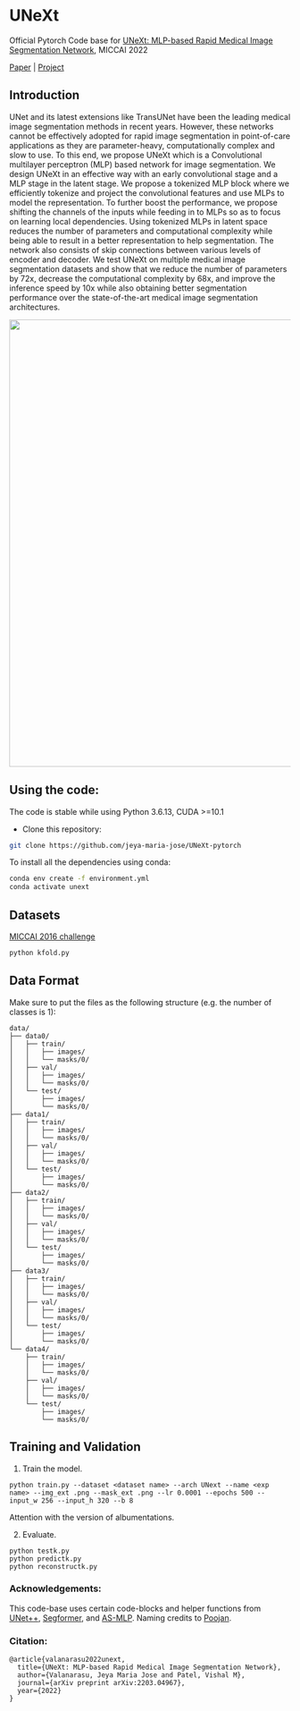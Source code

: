 # UNeXt

Official Pytorch Code base for [UNeXt: MLP-based Rapid Medical Image Segmentation Network](https://arxiv.org/abs/2203.04967), MICCAI 2022

[Paper](https://arxiv.org/abs/2203.04967) | [Project](https://jeya-maria-jose.github.io/UNext-web/)

## Introduction

UNet and its latest extensions like TransUNet have been the leading medical image segmentation methods in recent years. However, these networks cannot be effectively adopted for rapid image segmentation in point-of-care applications as they are parameter-heavy, computationally complex and slow to use.  To this end, we propose UNeXt which is a Convolutional multilayer perceptron (MLP) based network for image segmentation. We design UNeXt in an effective way with an early convolutional stage and a MLP stage in the latent stage. We propose a tokenized MLP block where we efficiently tokenize and project the convolutional features and use MLPs to model the representation. To further boost the performance, we propose shifting the channels of the inputs while feeding in to MLPs so as to focus on learning local dependencies. Using tokenized MLPs in latent space reduces the number of parameters and computational complexity while being able to result in a better representation to help segmentation. The network also consists of skip connections between various levels of encoder and decoder.   We test UNeXt on multiple medical image segmentation datasets and show that we reduce the number of parameters by 72x, decrease the computational complexity by 68x, and improve the inference speed by 10x while also obtaining better segmentation performance over the  state-of-the-art medical image segmentation architectures.

<p align="center">
  <img src="imgs/unext.png" width="800"/>
</p>


## Using the code:

The code is stable while using Python 3.6.13, CUDA >=10.1

- Clone this repository:
```bash
git clone https://github.com/jeya-maria-jose/UNeXt-pytorch
```

To install all the dependencies using conda:

```bash
conda env create -f environment.yml
conda activate unext
```

## Datasets

[MICCAI 2016 challenge](https://portal.fli-iam.irisa.fr/msseg-challenge/english-msseg-data/)

```bash
python kfold.py
```


## Data Format

Make sure to put the files as the following structure (e.g. the number of classes is 1):

```
data/
├── data0/
│   ├── train/
│   │   ├── images/
│   │   └── masks/0/
│   ├── val/
│   │   ├── images/
│   │   └── masks/0/
│   └── test/
│       ├── images/
│       └── masks/0/
├── data1/
│   ├── train/
│   │   ├── images/
│   │   └── masks/0/
│   ├── val/
│   │   ├── images/
│   │   └── masks/0/
│   └── test/
│       ├── images/
│       └── masks/0/
├── data2/
│   ├── train/
│   │   ├── images/
│   │   └── masks/0/
│   ├── val/
│   │   ├── images/
│   │   └── masks/0/
│   └── test/
│       ├── images/
│       └── masks/0/
├── data3/
│   ├── train/
│   │   ├── images/
│   │   └── masks/0/
│   ├── val/
│   │   ├── images/
│   │   └── masks/0/
│   └── test/
│       ├── images/
│       └── masks/0/
└── data4/
    ├── train/
    │   ├── images/
    │   └── masks/0/
    ├── val/
    │   ├── images/
    │   └── masks/0/
    └── test/
        ├── images/
        └── masks/0/
```

## Training and Validation

1. Train the model.
```
python train.py --dataset <dataset name> --arch UNext --name <exp name> --img_ext .png --mask_ext .png --lr 0.0001 --epochs 500 --input_w 256 --input_h 320 --b 8
```
Attention with the version of albumentations.

2. Evaluate.
```
python testk.py
python predictk.py
python reconstructk.py
```

### Acknowledgements:

This code-base uses certain code-blocks and helper functions from [UNet++](https://github.com/4uiiurz1/pytorch-nested-unet), [Segformer](https://github.com/NVlabs/SegFormer), and [AS-MLP](https://github.com/svip-lab/AS-MLP). Naming credits to [Poojan](https://scholar.google.co.in/citations?user=9dhBHuAAAAAJ&hl=en).

### Citation:
```
@article{valanarasu2022unext,
  title={UNeXt: MLP-based Rapid Medical Image Segmentation Network},
  author={Valanarasu, Jeya Maria Jose and Patel, Vishal M},
  journal={arXiv preprint arXiv:2203.04967},
  year={2022}
}
```
